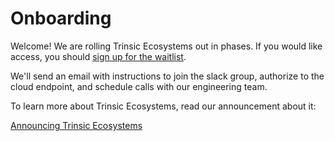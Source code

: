 # Onboarding

Welcome! We are rolling Trinsic Ecosystems out in phases. If you would like access, you should [sign up for the waitlist](https://trinsic.id/introducing-trinsic-ecosystems/).

We'll send an email with instructions to join the slack group, authorize to the cloud endpoint, and schedule calls with our engineering team. 

To learn more about Trinsic Ecosystems, read our announcement about it: 

[Announcing Trinsic Ecosystems](https://trinsic.id/introducing-trinsic-ecosystems/)

<div class="_form_19"></div><script src="https://streetcred.activehosted.com/f/embed.php?id=19" type="text/javascript" charset="utf-8"></script>